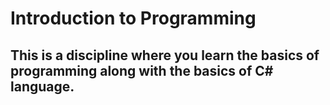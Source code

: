 # Introduction to Programming

## This is a discipline where you learn the basics of programming along with the basics of C# language.
